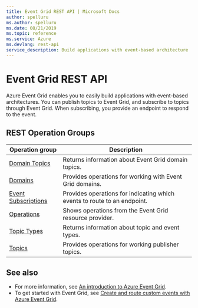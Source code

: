 ```yaml
---
title: Event Grid REST API | Microsoft Docs
author: spelluru
ms.author: spelluru
ms.date: 08/21/2019
ms.topic: reference
ms.service: Azure
ms.devlang: rest-api
service_description: Build applications with event-based architecture
---
```


# Event Grid REST API

Azure Event Grid enables you to easily build applications with event-based architectures. You can publish topics to Event Grid, and subscribe to topics through Event Grid. When subscribing, you provide an endpoint to respond to the event. 

## REST Operation Groups 

| Operation group | Description                                                        |
|-----------------|--------------------------------------------------------------------|
| [Domain Topics](xref:management.azure.com.eventgrid.controlplane-version2021-06-01-preview.domaintopics) | Returns information about Event Grid domain topics. |
| [Domains](xref:management.azure.com.eventgrid.controlplane-version2021-06-01-preview.domains) | Provides operations for working with Event Grid domains. |
| [Event Subscriptions](xref:management.azure.com.eventgrid.controlplane-version2021-06-01-preview.eventsubscriptions) | Provides operations for indicating which events to route to an endpoint. |
| [Operations](xref:management.azure.com.eventgrid.controlplane-version2021-06-01-preview.operations) | Shows operations from the Event Grid resource provider. |
| [Topic Types](xref:management.azure.com.eventgrid.controlplane-version2021-06-01-preview.topictypes) | Returns information about topic and event types. |
| [Topics](xref:management.azure.com.eventgrid.controlplane-version2021-06-01-preview.topics) | Provides operations for working publisher topics. |

## See also

- For more information, see [An introduction to Azure Event Grid](https://docs.microsoft.com/azure/event-grid/overview).
- To get started with Event Grid, see [Create and route custom events with Azure Event Grid](https://docs.microsoft.com/azure/event-grid/custom-event-quickstart).
